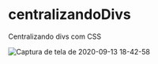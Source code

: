 # centralizandoDivs
Centralizando divs com CSS

![Captura de tela de 2020-09-13 18-42-58](https://user-images.githubusercontent.com/57809579/93029401-03544800-f5f1-11ea-8a07-3bac9daf28b6.png)
